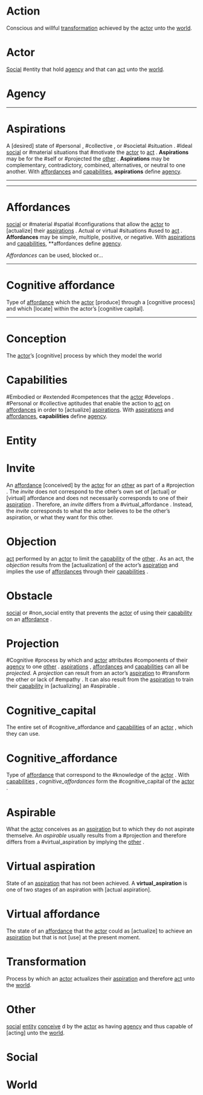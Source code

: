 # Action
Conscious and willful [transformation] achieved by the [actor] unto the [world].

[action]:https://github.com/sjinko/theory/blob/master/dictionary.md#action
[act]:https://github.com/sjinko/theory/blob/master/dictionary.md#action

# Actor
[Social] #entity that hold [agency] and that can [act] unto the [world].

[actor]:https://github.com/sjinko/theory/blob/master/dictionary.md#actor

# Agency

[agency]:https://github.com/sjinko/theory/blob/master/dictionary.md#agency

***

# Aspirations
A [desired] state of #personal , #collective , or #societal #situation . #Ideal [social] or #material situations that #motivate the [actor] to [act] . **Aspirations** may be for the #self or #projected the [other] . **Aspirations** may be complementary, contradictory, combined, alternatives, or neutral to one another. With [affordances] and [capabilities], **aspirations** define [agency].

***

[aspiration]:https://github.com/sjinko/theory/blob/master/dictionary.md#aspirations
[aspirations]:https://github.com/sjinko/theory/blob/master/dictionary.md#aspirations

***

# Affordances
[social] or #material #spatial #configurations that allow the [actor] to [actualize] their [aspirations] . Actual or virtual #situations #used to [act] . **Affordances** may be simple, multiple, positive, or negative. With [aspirations] and [capabilities], **affordances define [agency].

*Affordances* can be used, blocked or...

[affordance]:https://github.com/sjinko/theory/blob/master/dictionary.md#affordances
[affordances]:https://github.com/sjinko/theory/blob/master/dictionary.md#affordances

***

# Cognitive affordance
Type of [affordance] which the [actor] [produce] through a [cognitive process] and which [locate] within the actor’s [cognitive capital].

[cognitive affordance]:https://github.com/sjinko/theory/blob/master/dictionary.md#cognitive_affordance

***

# Conception
The [actor]’s [cognitive] process by which they model the world

[conception]:https://github.com/sjinko/theory/blob/master/dictionary.md#conception
[conceive]:https://github.com/sjinko/theory/blob/master/dictionary.md#conception
[conceives]:https://github.com/sjinko/theory/blob/master/dictionary.md#conception

# Capabilities
#Embodied or #extended #competences that the [actor] #develops . #Personal or #collective aptitudes that enable the action to [act] on [affordances] in order to [actualize] [aspirations]. With [aspirations] and [affordances], **capabilities** define [agency].

[capability]:https://github.com/sjinko/theory/blob/master/dictionary.md#capabilities
[capabilities]:https://github.com/sjinko/theory/blob/master/dictionary.md#capabilities

# Entity 

[entity]:https://github.com/sjinko/theory/blob/master/dictionary.md#entity

# Invite
An [affordance] [conceived] by the [actor] for an [other] as part of a #projection . The *invite* does not correspond to the other’s own set of [actual] or [virtual] affordance and does not necessarily corresponds to one of their [aspiration] . Therefore, an *invite* differs from a #virtual_affordance . Instead, the *invite* corresponds to what the actor believes to be the other’s aspiration, or what they want for this other.

[invite]:https://github.com/sjinko/theory/blob/master/dictionary.md#invite
[invites]:https://github.com/sjinko/theory/blob/master/dictionary.md#invite

# Objection
[act] performed by an [actor] to limit the [capability] of the [other] . As an act, the *objection* results from the [actualization] of the actor’s [aspiration] and implies the use of [affordances] through their [capabilities] . 

# Obstacle
[social] or #non_social entity that prevents the [actor] of using their [capability] on an [affordance] .

# Projection
#Cognitive #process by which and [actor] attributes #components of their [agency] to one [other] . [aspirations] , [affordances] and [capabilities] can all be *projected*. A *projection* can result from an actor’s [aspiration] to #transform the other or lack of #empathy . It can also result from the [aspiration] to train their [capability] in [actualizing] an #aspirable .

# Cognitive_capital
The entire set of #cognitive_affordance and [capabilities] of an [actor] , which they can use.

# Cognitive_affordance
Type of [affordance] that correspond to the #knowledge of the [actor] . With [capabilities] , *cognitive_affordances* form the #cognitive_capital of the [actor] . 

# Aspirable
What the [actor] conceives as an [aspiration] but to which they do not aspirate themselve. An *aspirable* usually results from a #projection and therefore differs from a #virtual_aspiration by implying the [other] .

# Virtual aspiration
State of an [aspiration] that has not been achieved. A **virtual_aspiration** is one of two stages of an aspiration with [actual aspiration].

[virtual aspiration]:https://github.com/sjinko/theory/blob/master/dictionary.md#virtual_aspiration

# Virtual affordance
The state of an [affordance] that the [actor] could as [actualize] to achieve an [aspiration] but that is not [use] at the present moment.

[virtual affordance]:https://github.com/sjinko/theory/blob/master/dictionary.md#virtual_affordance

# Transformation
Process by which an [actor] actualizes their [aspiration] and therefore [act] unto the [world].

[transformation]:https://github.com/sjinko/theory/blob/master/dictionary.md#transformation

# Other
[social] [entity] [conceive] d by the [actor] as having [agency] and thus capable of [acting] unto the [world].

[other]:https://github.com/sjinko/theory/blob/master/dictionary.md#other

# Social

[social]:https://github.com/sjinko/theory/blob/master/dictionary.md#social

# World
[world]:https://github.com/sjinko/theory/blob/master/dictionary.md#world

[agency]:https://github.com/sjinko/theory/blob/master/dictionary.md[agency]

